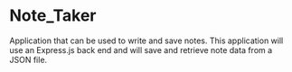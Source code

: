 # Note_Taker
Application that can be used to write and save notes. This application will use an Express.js back end and will save and retrieve note data from a JSON file.
